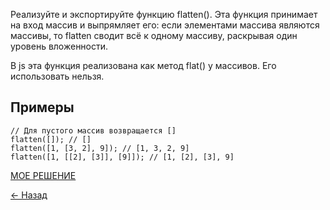 Реализуйте и экспортируйте функцию flatten(). Эта функция принимает на вход массив и выпрямляет его: если элементами массива являются массивы, то flatten сводит всё к одному массиву, раскрывая один уровень вложенности.

В js эта функция реализована как метод flat() у массивов. Его использовать нельзя.

## Примеры

```
// Для пустого массив возвращается []
flatten([]); // []
flatten([1, [3, 2], 9]); // [1, 3, 2, 9]
flatten([1, [[2], [3]], [9]]); // [1, [2], [3], 9]
```

[МОЕ РЕШЕНИЕ](https://github.com/from0toweb/hexlet_tasks/blob/arrayTask_spread-operator/script.js)

[&#x2190; Назад](https://github.com/from0toweb/hexlet_tasks/tree/master)
